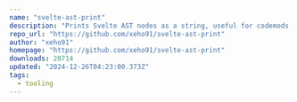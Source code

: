 ```yaml
---
name: "svelte-ast-print"
description: "Prints Svelte AST nodes as a string, useful for codemods and code transformations."
repo_url: "https://github.com/xeho91/svelte-ast-print"
author: "xeho91"
homepage: "https://github.com/xeho91/svelte-ast-print"
downloads: 20714
updated: "2024-12-26T04:23:00.373Z"
tags: 
  - tooling
---
```

